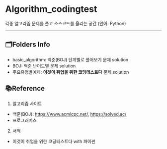 # Algorithm_codingtest
각종 알고리즘 문제를 풀고 소스코드를 올리는 공간 (언어: Python)

---

## 🗂Folders Info
 + basic_algorithm: 백준(BOJ) 단계별로 풀어보기 문제 solution
 + BOJ: 백준 난이도별 문제 solution
 + 주요유형별예제: **이것이 취업을 위한 코딩테스트다** 문제 solution



## 📚Reference
1. 알고리즘 사이트
 + 백준(BOJ): <https://www.acmicpc.net/>, <https://solved.ac/>
 + 프로그래머스
 
2. 서적
 + 이것이 취업을 위한 코딩테스트다 with 파이썬
